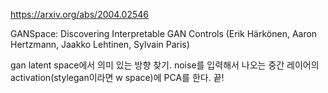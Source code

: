 https://arxiv.org/abs/2004.02546

GANSpace: Discovering Interpretable GAN Controls (Erik Härkönen, Aaron Hertzmann, Jaakko Lehtinen, Sylvain Paris)

gan latent space에서 의미 있는 방향 찾기. noise를 입력해서 나오는 중간 레이어의 activation(stylegan이라면 w space)에 PCA를 한다. 끝!